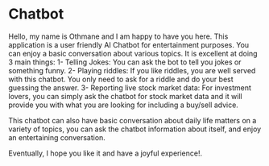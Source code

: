 # Chatbot
Hello, my name is Othmane and I am happy to have you here. 
This application is a user friendly AI Chatbot for entertainment purposes. You can enjoy a basic conversation about various topics. It is excellent at doing 3 main things:
      1- Telling Jokes: You can ask the bot to tell you jokes or something funny.
      2- Playing riddles: If you like riddles, you are well served with this chatbot. You only need to ask for a riddle and do your best guessing the answer.
      3- Reporting live stock market data: For investment lovers, you can simply ask the chatbot for stock market data and it will provide you with what you are looking          for including a buy/sell advice.
      
This chatbot can also have basic conversation about daily life matters on a variety of topics, you can ask the chatbot information about itself, and enjoy an entertaining conversation. 

Eventually, I hope you like it and have a joyful experience!.
